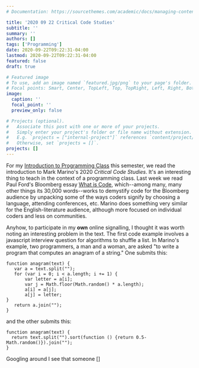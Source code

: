 ```yaml
---
# Documentation: https://sourcethemes.com/academic/docs/managing-content/

title: '2020 09 22 Critical Code Studies'
subtitle: ''
summary: ''
authors: []
tags: ['Programming']
date: 2020-09-22T09:22:31-04:00
lastmod: 2020-09-22T09:22:31-04:00
featured: false
draft: true

# Featured image
# To use, add an image named `featured.jpg/png` to your page's folder.
# Focal points: Smart, Center, TopLeft, Top, TopRight, Left, Right, BottomLeft, Bottom, BottomRight.
image:
  caption: ''
  focal_point: ''
  preview_only: false

# Projects (optional).
#   Associate this post with one or more of your projects.
#   Simply enter your project's folder or file name without extension.
#   E.g. `projects = ["internal-project"]` references `content/project/deep-learning/index.md`.
#   Otherwise, set `projects = []`.
projects: []
---
```


For my [Introduction to Programming Class](http://benschmidt.org/code20) this
semester, we read the introduction to Mark Marino's 2020 _Critical Code Studies_.
It's an interesting thing to teach in the context of a programming class. Last
week we read Paul Ford's Bloomberg essay
[What is Code](https://www.bloomberg.com/graphics/2015-paul-ford-what-is-code/),
which--among many, many other things its 30,000 words--works to demystify code
for the Bloomberg audience by unpacking some of the ways coders signify by
choosing a language,
attending conferences, etc. Marino does something very similar for the
English-literature audience, although more focused on individual coders and less
on communities.

Anyhow, to participate in my **own** online signalling, I thought it was worth
noting an interesting problem in the text. The first code example involves
a javascript interview question for algorithms to shuffle a list. In Marino's
example, two programmers, a man and a woman, are asked "to write a
program that computes an anagram of a string."
One submits this:

```
function anagram(text) {
   var a = text.split("");
   for (var i = 0; i < a.length; i += 1) {
       var letter = a[i];
       var j = Math.floor(Math.random() * a.length);
       a[i] = a[j];
       a[j] = letter;
}
   return a.join("");
}
```

and the other submits this:

```
function anagram(text) {
  return text.split("").sort(function () {return 0.5-Math.random()}).join("");
}
```

Googling around I see that someone []

[](http://wg20.criticalcodestudies.com/index.php?p=/discussion/64/from-the-introductory-chapter-a-job-interview.)
